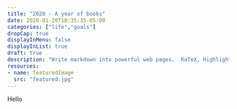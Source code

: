 ```yaml
---
title: "2020 - A year of books"
date: 2020-01-20T10:35:35-05:00
categories: ["life","goals"]
dropCap: true
displayInMenu: false
displayInList: true
draft: true
description: "Write markdown into powerful web pages.  KaTeX, Highlight.js, and Hugo provides the ability to create mathematical symbols, equations, highlighted code, tables, lists, and much more."
resources:
- name: featuredImage
  src: "featured.jpg"
---
```


Hello
